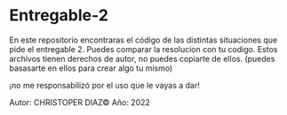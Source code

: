 # Entregable-2
En este repositorio encontraras el código de las distintas situaciones que pide el entregable 2.
Puedes comparar  la resolucion con tu codigo. 
Estos archivos tienen derechos de autor, no puedes copiarte de ellos.
(puedes basasarte en ellos para crear algo tu mismo)

¡no me responsabilizó por el uso que le vayas a dar!

Autor: CHRISTOPER DIAZ©   Año: 2022
